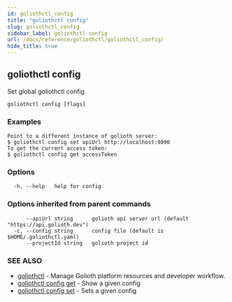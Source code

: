 ```yaml
---
id: goliothctl_config
title: "goliothctl config"
slug: goliothctl_config
sidebar_label: goliothctl config
url: /docs/reference/goliothctl/goliothctl_config/
hide_title: true
---
```

## goliothctl config

Set global goliothctl config

```
goliothctl config [flags]
```

### Examples

```
Point to a different instance of golioth server:
$ goliothctl config set apiUrl http://localhost:9090
To get the current access token:
$ goliothctl config get accessToken
```

### Options

```
  -h, --help   help for config
```

### Options inherited from parent commands

```
      --apiUrl string      golioth api server url (default "https://api.golioth.dev")
  -c, --config string      config file (default is $HOME/.goliothctl.yaml)
      --projectId string   golioth project id
```

### SEE ALSO

* [goliothctl](/docs/reference/goliothctl/goliothctl/)	 - Manage Golioth platform resources and developer workflow.
* [goliothctl config get](/docs/reference/goliothctl/goliothctl_config_get/)	 - Show a given config
* [goliothctl config set](/docs/reference/goliothctl/goliothctl_config_set/)	 - Sets a given config

